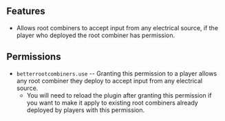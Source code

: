 ## Features

- Allows root combiners to accept input from any electrical source, if the player who deployed the root combiner has permission.

## Permissions

- `betterrootcombiners.use` -- Granting this permission to a player allows any root combiner they deploy to accept input from any electrical source.
  - You will need to reload the plugin after granting this permission if you want to make it apply to existing root combiners already deployed by players with this permission.
